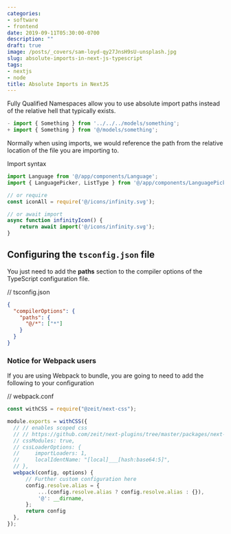 ```yaml
---
categories:
- software
- frontend
date: 2019-09-11T05:30:00-0700
description: ""
draft: true
image: /posts/_covers/sam-loyd-qy27JnsH9sU-unsplash.jpg
slug: absolute-imports-in-next-js-typescript
tags:
- nextjs
- node
title: Absolute Imports in NextJS
---
```

 

Fully Qualified Namespaces allow you to use absolute import paths instead of the relative hell that typically exists.

```javascript
- import { Something } from '../../../models/something';
+ import { Something } from '@/models/something';
```

Normally when using imports, we would reference the path from the relative location of the file you are importing to.

Import syntax

```javascript
import Language from '@/app/components/Language';
import { LanguagePicker, ListType } from '@/app/components/LanguagePicker';

// or require
const iconAll = require('@/icons/infinity.svg');

// or await import
async function infinityIcon() {
    return await import('@/icons/infinity.svg');
}
```

## Configuring the `tsconfig.json` file

You just need to add the **paths** section to the compiler options of the TypeScript configuration file.

// tsconfig.json

```json
{
  "compilerOptions": {
    "paths": {
      "@/*": ["*"]
    }
  }
}
```

### Notice for Webpack users

If you are using Webpack to bundle, you are going to need to add the following to your configuration

// webpack.conf

```javascript
const withCSS = require("@zeit/next-css");

module.exports = withCSS({
  // // enables scoped css
  // // https://github.com/zeit/next-plugins/tree/master/packages/next-css#with-css-modules-and-options
  // cssModules: true,
  // cssLoaderOptions: {
  //     importLoaders: 1,
  //     localIdentName: "[local]___[hash:base64:5]",
  // },
  webpack(config, options) {
      // Further custom configuration here
      config.resolve.alias = {
          ...(config.resolve.alias ? config.resolve.alias : {}),
          '@': __dirname,
      };
      return config
  },
});
```
